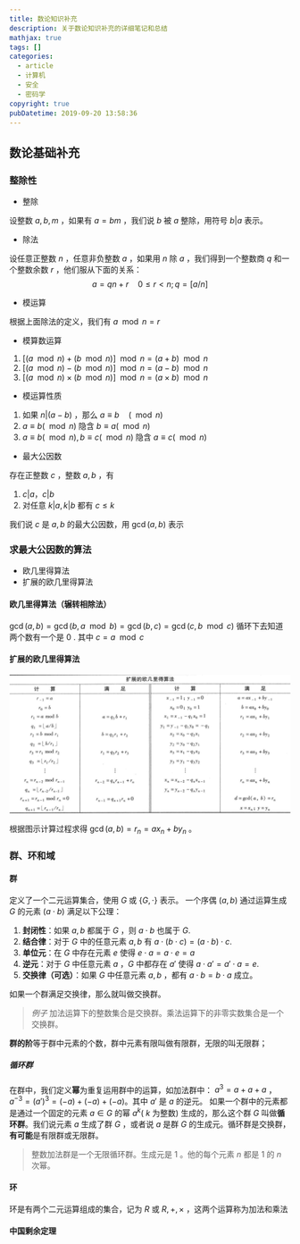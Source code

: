 ```yaml
---
title: 数论知识补充
description: 关于数论知识补充的详细笔记和总结
mathjax: true
tags: []
categories:
  - article
  - 计算机
  - 安全
  - 密码学
copyright: true
pubDatetime: 2019-09-20 13:58:36
---
```


## 数论基础补充

### 整除性

- 整除

设整数 $a, b, m$ ，如果有 $a = bm$ ，我们说 $b$ 被 $a$ 整除，用符号 $b|a$ 表示。

- 除法

设任意正整数 $n$ ，任意非负整数 $a$ ，如果用 $n$ 除 $a$ ，我们得到一个整数商 $q$ 和一个整数余数 $r$ ，他们服从下面的关系：
$$a = qn + r \quad 0 \le r \lt n; q = [a/n]$$

- 模运算

根据上面除法的定义，我们有 $a \mod n = r$

- 模算数运算

1. $[(a \mod n) + (b \mod n)] \mod n = (a + b) \mod n$
2. $[(a \mod n) - (b \mod n)] \mod n = (a - b) \mod n$
3. $[(a \mod n) \times (b \mod n)] \mod n = (a \times b) \mod n$

- 模运算性质

1. 如果 $n|(a-b)$ ，那么 $a \equiv b \quad (\mod n)$
2. $a \equiv b (\mod n)$ 隐含 $b \equiv a (\mod n)$
3. $a \equiv b (\mod n), b \equiv c (\mod n)$ 隐含 $a \equiv c (\mod n)$

- 最大公因数

存在正整数 $c$ ，整数 $a, b$ ，有

1. $c|a，c|b$
2. 对任意 $k|a, k|b$ 都有 $c \le k$

我们说 $c$ 是 $a, b$ 的最大公因数，用 $\gcd(a, b)$ 表示

### 求最大公因数的算法

- 欧几里得算法
- 扩展的欧几里得算法

#### 欧几里得算法（辗转相除法）

$\gcd(a, b) = \gcd(b, a \mod b) = \gcd(b, c) = \gcd(c, b \mod c)$ 循环下去知道两个数有一个是 $0$ . 其中 $c = a \mod c$

#### 扩展的欧几里得算法

![picture 13](../../../../../assets/images/67933188ea281780e1e9e98b345f2b7a7ff0914e22b2ad92ac269e2bd75208e6.png)

根据图示计算过程求得 $\gcd(a, b) = r_n = ax_n + by_n$ 。

### 群、环和域

#### 群

定义了一个二元运算集合，使用 $G$ 或 $\{G, \cdot\}$ 表示。
一个序偶 $(a, b)$ 通过运算生成 $G$ 的元素 $(a \cdot b)$ 满足以下公理：

1. **封闭性**：如果 $a, b$ 都属于 $G$ ，则 $a\cdot b$ 也属于 $G$.
2. **结合律**：对于 $G$ 中的任意元素 $a, b$ 有 $a \cdot (b \cdot c) = (a \cdot b) \cdot c$.
3. **单位元**：在 $G$ 中存在元素 $e$ 使得 $e \cdot a = a \cdot e = a$
4. **逆元**：对于 $G$ 中任意元素 $a$ ，$G$ 中都存在 $a'$ 使得 $a \cdot a' = a' \cdot a = e$.
5. **交换律（可选）**：如果 $G$ 中任意元素 $a,b$ ，都有 $a \cdot b = b \cdot a$ 成立。

如果一个群满足交换律，那么就叫做交换群。

> _例子_ 加法运算下的整数集合是交换群。乘法运算下的非零实数集合是一个交换群。

**群的阶**等于群中元素的个数，群中元素有限叫做有限群，无限的叫无限群；

##### 循环群

在群中，我们定义**幂**为重复运用群中的运算，如加法群中： $a^3 = a + a + a$ ， $a^{-3} = (a')^3 = (-a) + (-a) + (-a)$。其中 $a'$ 是 $a$ 的逆元。
如果一个群中的元素都是通过一个固定的元素 $a \in G$ 的幂 $a^k$( $k$ 为整数) 生成的，那么这个群 $G$ 叫做**循环群**。我们说元素 $a$ 生成了群 $G$ ，或者说 $a$ 是群 $G$ 的生成元。循环群是交换群，**有可能**是有限群或无限群。

> 整数加法群是一个无限循环群。生成元是 $1$ 。他的每个元素 $n$ 都是 $1$ 的 $n$ 次幂。

#### 环

环是有两个二元运算组成的集合，记为 $R$ 或 ${R, +, \times}$ ，这两个运算称为加法和乘法

#### 中国剩余定理
